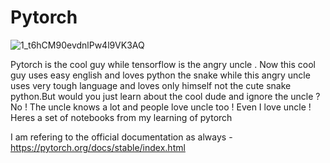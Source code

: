 # Pytorch

![1_t6hCM90evdnlPw4l9VK3AQ](https://user-images.githubusercontent.com/63863911/194620499-f00ff0eb-54e4-4c55-8fe8-8fee738eab8f.png)


Pytorch is the cool guy while tensorflow is the angry uncle .
Now this cool guy uses easy english and loves python the snake while this angry uncle uses very tough language and loves only himself not the cute snake python.But would you just learn about the cool dude and ignore the uncle ? No ! The uncle knows a lot and people love uncle too ! Even I love uncle ! 
Heres a set of notebooks from my learning of pytorch

I am refering to the official documentation as always - https://pytorch.org/docs/stable/index.html
